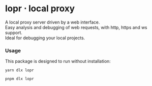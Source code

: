 # lopr ⋅ local proxy

A local proxy server driven by a web interface.  
Easy analysis and debugging of web requests, with http, https and ws support.  
Ideal for debugging your local projects.

### Usage

This package is designed to run without installation:

```shell
yarn dlx lopr

pnpm dlx lopr
```
